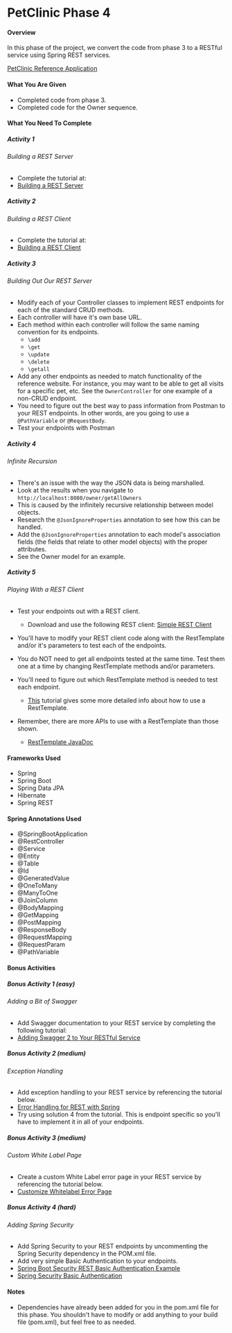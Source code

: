 # PetClinic Phase 4

#### Overview
In this phase of the project, we convert the code from phase 3 to a RESTful service using Spring REST services. 

[PetClinic Reference Application](http://petclinic.cognizantacademy.com)


#### What You Are Given
* Completed code from phase 3.
* Completed code for the Owner sequence.

#### What You Need To Complete

##### Activity 1
###### Building a REST Server
* Complete the tutorial at:
* [Building a REST Server](https://spring.io/guides/gs/rest-service/)

##### Activity 2
###### Building a REST Client
* Complete the tutorial at:
* [Building a REST Client](https://spring.io/guides/gs/consuming-rest/)

##### Activity 3
###### Building Out Our REST Server
* Modify each of your Controller classes to implement REST endpoints for each of the standard CRUD methods.
* Each controller will have it's own base URL.
* Each method within each controller will follow the same naming convention for its endpoints.
  - `\add`
  - `\get`
  - `\update`
  - `\delete`
  - `\getall`
* Add any other endpoints as needed to match functionality of the reference website.  For instance, you may want to be able to get all visits for a specific pet, etc.  See the `OwnerController` for one example of a non-CRUD endpoint.
* You need to figure out the best way to pass information from Postman to your REST endpoints.  In other words, are you going to use a `@PathVariable` or `@RequestBody`.
* Test your endpoints with Postman

##### Activity 4
###### Infinite Recursion
* There's an issue with the way the JSON data is being marshalled.
* Look at the results when you navigate to `http://localhost:8080/owner/getAllOwners`
* This is caused by the infinitely recursive relationship between model objects.
* Research the `@JsonIgnoreProperties` annotation to see how this can be handled.
* Add the `@JsonIgnoreProperties` annotation to each model's association fields (the fields that relate to other model objects) with the proper attributes.
* See the Owner model for an example.

##### Activity 5
###### Playing With a REST Client
* Test your endpoints out with a REST client.
  - Download and use the following REST client:
  [Simple REST Client](https://github.com/AcademyNATrainers/petclinic-phase4-client)
 
* You'll have to modify your REST client code along with the RestTemplate and/or it's parameters to test each of the endpoints.
* You do NOT need to get all endpoints tested at the same time.  Test them one at a time by changing RestTemplate methods and/or parameters.
* You'll need to figure out which RestTemplate method is needed to test each endpoint.
  - [This](https://www.baeldung.com/rest-template) tutorial gives some more detailed info about how to use a RestTemplate.  
* Remember, there are more APIs to use with a RestTemplate than those shown.
  - [RestTemplate JavaDoc](https://docs.spring.io/spring-framework/docs/current/javadoc-api/org/springframework/web/client/RestTemplate.html)

#### Frameworks Used
* Spring
* Spring Boot
* Spring Data JPA
* Hibernate
* Spring REST

#### Spring Annotations Used
* @SpringBootApplication
* @RestController
* @Service
* @Entity
* @Table
* @Id
* @GeneratedValue
* @OneToMany
* @ManyToOne
* @JoinColumn
* @BodyMapping
* @GetMapping
* @PostMapping
* @ResponseBody
* @RequestMapping
* @RequestParam
* @PathVariable

#### Bonus Activities
##### Bonus Activity 1 (easy)
###### Adding a Bit of Swagger
* Add Swagger documentation to your REST service by completing the following tutorial:
* [Adding Swagger 2 to Your RESTful Service](https://www.baeldung.com/swagger-2-documentation-for-spring-rest-api)

##### Bonus Activity 2 (medium)
###### Exception Handling
* Add exception handling to your REST service by referencing the tutorial below.
* [Error Handling for REST with Spring](https://www.baeldung.com/exception-handling-for-rest-with-spring)
* Try using solution 4 from the tutorial.  This is endpoint specific so you'll have to implement it in all of your endpoints.

##### Bonus Activity 3 (medium)
###### Custom White Label Page
* Create a custom White Label error page in your REST service by referencing the tutorial below.
* [Customize Whitelabel Error Page](https://www.baeldung.com/spring-boot-custom-error-page)

##### Bonus Activity 4 (hard)
###### Adding Spring Security
* Add Spring Security to your REST endpoints by uncommenting the Spring Security dependency in the POM.xml file.
* Add very simple Basic Authentication to your endpoints.
* [Spring Boot Security REST Basic Authentication Example](https://howtodoinjava.com/spring-boot2/security-rest-basic-auth-example/)
* [Spring Security Basic Authentication](https://www.baeldung.com/spring-security-basic-authentication)

#### Notes
* Dependencies have already been added for you in the pom.xml file for this phase.  You shouldn't have to modify or add anything to your build file (pom.xml), but feel free to as needed.

